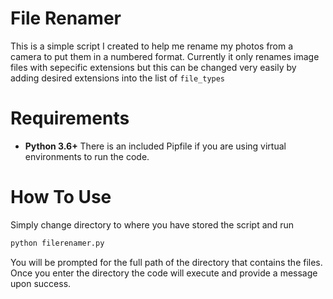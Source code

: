 
# File Renamer
This is a simple script I created to help me rename my photos from a camera to put them in a numbered format. Currently it only renames image files with sepecific extensions but this can be changed very easily by adding desired extensions into the list of `file_types`
# Requirements
- **Python 3.6+**
There is an included Pipfile if you are using virtual environments to run the code.

# How To Use
Simply change directory to where you have stored the script and run 
```python
python filerenamer.py 
 ```
You will be prompted for the full path of the directory that contains the files. Once you enter the directory the code will execute and provide a message upon success.
